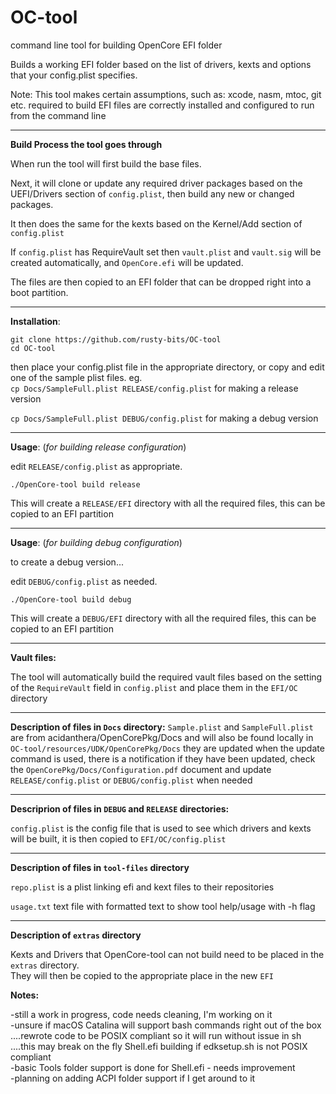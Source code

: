 # OC-tool
command line tool for building OpenCore EFI folder

Builds a working EFI folder based on the list of drivers, kexts and options that your config.plist specifies.

Note: This tool makes certain assumptions, such as:
xcode, nasm, mtoc, git etc. required to build EFI files are correctly installed and configured to run from the command line

---

**Build Process the tool goes through**

When run the tool will first build the base files.

Next, it will clone or update any required driver packages based on the UEFI/Drivers section of `config.plist`, then build any new or changed packages. 

It then does the same for the kexts based on the Kernel/Add section of `config.plist`  

If `config.plist` has RequireVault set then `vault.plist` and `vault.sig` will be created automatically, and `OpenCore.efi` will be updated.  

The files are then copied to an EFI folder that can be dropped right into a boot partition.

---

**Installation**:

`git clone https://github.com/rusty-bits/OC-tool`   
`cd OC-tool`

then place your config.plist file in the appropriate directory, or copy and edit one of the sample plist files. eg.    
`cp Docs/SampleFull.plist RELEASE/config.plist` for making a release version

`cp Docs/SampleFull.plist DEBUG/config.plist` for making a debug version

---

**Usage**: (*for building release configuration*)

edit `RELEASE/config.plist` as appropriate.  

`./OpenCore-tool build release`

This will create a `RELEASE/EFI` directory with all the required files, this can be copied to an EFI partition

---

**Usage**: (*for building debug configuration*)

to create a debug version...

edit `DEBUG/config.plist` as needed.  

`./OpenCore-tool build debug`

This will create a `DEBUG/EFI` directory with all the required files, this can be copied to an EFI partition

---

**Vault files:**

The tool will automatically build the required vault files based on the setting of the `RequireVault` field in `config.plist` and place them in the `EFI/OC` directory

---

**Description of files in `Docs` directory:**
`Sample.plist` and `SampleFull.plist` are from acidanthera/OpenCorePkg/Docs and will also be found locally in `OC-tool/resources/UDK/OpenCorePkg/Docs` they are updated when the update command is used, there is a notification if they have been updated, check the `OpenCorePkg/Docs/Configuration.pdf` document and update `RELEASE/config.plist` or `DEBUG/config.plist` when needed  

---

**Descriprion of files in `DEBUG` and `RELEASE` directories:**

`config.plist` is the config file that is used to see which drivers and kexts will be built, it is then copied to `EFI/OC/config.plist`  

---

**Description of files in `tool-files` directory**  

`repo.plist` is a plist linking efi and kext files to their repositories  

`usage.txt` text file with formatted text to show tool help/usage with -h flag  

---

**Description of `extras` directory**  

Kexts and Drivers that OpenCore-tool can not build need to be placed in the `extras` directory.  
They will then be copied to the appropriate place in the new `EFI`  

**Notes:**

-still a work in progress, code needs cleaning, I'm working on it   
-unsure if macOS Catalina will support bash commands right out of the box  
....rewrote code to be POSIX compliant so it will run without issue in sh  
....this may break on the fly Shell.efi building if edksetup.sh is not POSIX compliant  
-basic Tools folder support is done for Shell.efi - needs improvement  
-planning on adding ACPI folder support if I get around to it  
